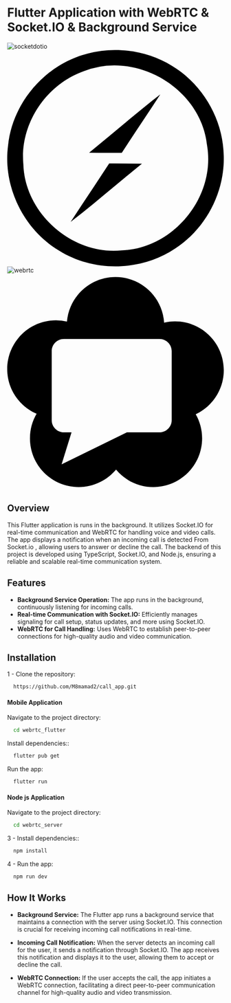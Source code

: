 
# Flutter Application with WebRTC & Socket.IO & Background Service 
![socketdotio](https://github.com/user-attachments/assets/f35af491-e8dd-4da5-94eb-d194fcf20397)<svg role="img" viewBox="0 0 24 24" xmlns="http://www.w3.org/200/svg"><title>Socket.io</title><path d="M11.9362.0137a12.1694 12.1694 0 00-2.9748.378C4.2816 1.5547.5678 5.7944.0918 10.6012c-.59 4.5488 1.7079 9.2856 5.6437 11.6345 3.8608 2.4179 9.0926 2.3199 12.8734-.223 3.3969-2.206 5.5118-6.2277 5.3858-10.2845-.058-4.0159-2.31-7.9167-5.7588-9.9796C16.354.5876 14.1431.0047 11.9362.0137zm-.063 1.696c4.9448-.007 9.7886 3.8137 10.2815 8.9245.945 5.6597-3.7528 11.4125-9.4875 11.5795-5.4538.544-10.7245-4.0798-10.8795-9.5566-.407-4.4338 2.5159-8.8346 6.6977-10.2995a9.1126 9.1126 0 013.3878-.647zm5.0908 3.2248c-2.6869 2.0849-5.2598 4.3078-7.8886 6.4567 1.2029.017 2.4118.016 3.6208.01 1.41-2.165 2.8589-4.3008 4.2678-6.4667zm-5.6647 7.6536c-1.41 2.166-2.86 4.3088-4.2699 6.4737 2.693-2.0799 5.2548-4.3198 7.9017-6.4557a255.4132 255.4132 0 00-3.6318-.018z"/></svg>![webrtc](https://github.com/user-attachments/assets/a08bde31-1ad2-4960-9447-0fae3d2e0249)<svg role="img" viewBox="0 0 24 24" xmlns="http://www.w3.org/2000/svg"><title>WebRTC</title><path d="M11.9998.3598c-2.8272 0-5.1456 2.1733-5.3793 4.94a5.4117 5.4117 0 00-1.2207-.1401C2.418 5.1597 0 7.5779 0 10.5603c0 2.2203 1.341 4.1274 3.2568 4.957a5.3734 5.3734 0 00-.7372 2.7227c0 2.9823 2.4175 5.4002 5.4002 5.4002 1.6627 0 3.1492-.7522 4.1397-1.934.9906 1.1818 2.4773 1.934 4.1398 1.934 2.983 0 5.4004-2.418 5.4004-5.4002 0-.9719-.258-1.883-.7073-2.6708C22.7283 14.7068 24 12.8418 24 10.6795c0-2.9823-2.4175-5.4006-5.3998-5.4006-.417 0-.8223.049-1.2121.1384C17.2112 2.5949 14.867.3598 11.9998.3598zm-5.717 6.8683h10.5924c.7458 0 1.352.605 1.352 1.3487v7.6463c0 .7438-.6062 1.3482-1.352 1.3482h-3.6085l-7.24 3.5491 1.1008-3.5491h-.8447c-.7458 0-1.3522-.6044-1.3522-1.3482V8.5768c0-.7438.6064-1.3487 1.3522-1.3487Z"/></svg>

## Overview
This Flutter application is runs in the background. It utilizes Socket.IO for real-time communication and WebRTC for handling voice and video calls. The app displays a notification when an incoming call is detected From Socket.io , allowing users to answer or decline the call. The backend of this project is developed using TypeScript, Socket.IO, and Node.js, ensuring a reliable and scalable real-time communication system.



## Features

- **Background Service Operation:** The app runs in the background, continuously listening for incoming calls.
- **Real-time Communication with Socket.IO:** Efficiently manages signaling for call setup, status updates, and more using Socket.IO.
- **WebRTC for Call Handling:** Uses WebRTC to establish peer-to-peer connections for high-quality audio and video communication.



## Installation

1 - Clone the repository:
```bash
  https://github.com/M8mamad2/call_app.git
```


#### Mobile Application


Navigate to the project directory:
```bash
  cd webrtc_flutter
```
Install dependencies::
```bash
  flutter pub get
```
Run the app:
```bash
  flutter run
``` 

#### Node js Application

Navigate to the project directory:
```bash
  cd webrtc_server
```
3 - Install dependencies::
```bash
  npm install
```
4 - Run the app:
```bash
  npm run dev
``` 
## How It Works

- **Background Service:** The Flutter app runs a background service that maintains a connection with the server using Socket.IO. This connection is crucial for receiving incoming call notifications in real-time.

- **Incoming Call Notification:** When the server detects an incoming call for the user, it sends a notification through Socket.IO. The app receives this notification and displays it to the user, allowing them to accept or decline the call.

- **WebRTC Connection:** If the user accepts the call, the app initiates a WebRTC connection, facilitating a direct peer-to-peer communication channel for high-quality audio and video transmission.
